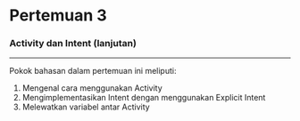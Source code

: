 # Pertemuan 3
### Activity dan Intent (lanjutan)

---

Pokok bahasan dalam pertemuan ini meliputi:

1. Mengenal cara menggunakan Activity
2. Mengimplementasikan Intent dengan menggunakan Explicit Intent
3. Melewatkan variabel antar Activity